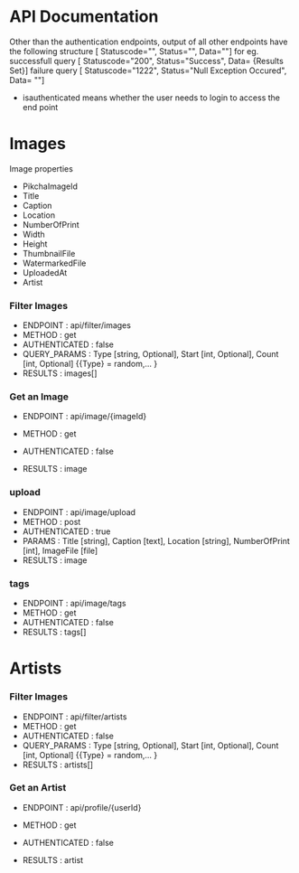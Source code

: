 


# API Documentation

Other than the authentication endpoints, output of all other endpoints have the following structure
[ Statuscode="", Status="", Data=""]
for eg. successfull query [ Statuscode="200", Status="Success", Data= {Results Set}]
failure query [ Statuscode="1222", Status="Null Exception Occured", Data= ""]


* isauthenticated means whether the user needs to login to access the end point



# Images

Image properties
- PikchaImageId
- Title
- Caption
- Location
- NumberOfPrint
- Width
- Height
- ThumbnailFile
- WatermarkedFile
- UploadedAt
- Artist



### Filter Images
- ENDPOINT : api/filter/images 
- METHOD : get
- AUTHENTICATED : false
- QUERY_PARAMS : Type [string, Optional], Start [int, Optional], Count [int, Optional]
	{{Type} = random,... }
- RESULTS : images[]

### Get an Image
- ENDPOINT : api/image/{imageId} 
- METHOD : get
- AUTHENTICATED : false

- RESULTS : image


### upload
- ENDPOINT : api/image/upload
- METHOD : post
- AUTHENTICATED : true
- PARAMS : Title [string], Caption [text], Location [string], NumberOfPrint [int], ImageFile [file]
- RESULTS : image


### tags
- ENDPOINT : api/image/tags
- METHOD : get
- AUTHENTICATED : false
- RESULTS : tags[]



# Artists

### Filter Images
- ENDPOINT : api/filter/artists 
- METHOD : get
- AUTHENTICATED : false
- QUERY_PARAMS : Type [string, Optional], Start [int, Optional], Count [int, Optional]
	{{Type} = random,... }
- RESULTS : artists[]


### Get an Artist
- ENDPOINT : api/profile/{userId} 
- METHOD : get
- AUTHENTICATED : false

- RESULTS : artist
